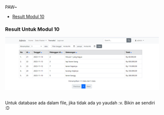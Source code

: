 PAW~<br>
- [Result Modul 10](#result-untuk-modul-10)

### Result Untuk Modul 10
![Result Modul 10](/Pratikum/Modul10/TP10/result/modul10.PNG)

<br>
Untuk database ada dalam file, jika tidak ada yo yaudah :v. Bikin ae sendiri :D

